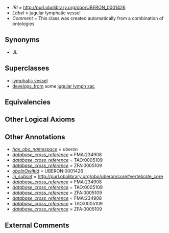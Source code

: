  * *IRI* = http://purl.obolibrary.org/obo/UBERON_0001426
 * *Label* = jugular lymphatic vessel
 * *Comment* = This class was created automatically from a combination of ontologies

## Synonyms

 * JL

## Superclasses

 * [lymphatic vessel](../../UBERON/73/UBERON_0001473.md)
 * [develops_from](../../RO/02/RO_0002202.md) some [jugular lymph sac](../../UBERON/65/UBERON_0011765.md)

## Equivalencies


## Other Logical Axioms


## Other Annotations

 * *[has_obo_namespace](../../ce/oboInOwl#hasOBONamespace.md)* = uberon
 * *[database_cross_reference](../../ef/oboInOwl#hasDbXref.md)* = FMA:234908
 * *[database_cross_reference](../../ef/oboInOwl#hasDbXref.md)* = TAO:0005109
 * *[database_cross_reference](../../ef/oboInOwl#hasDbXref.md)* = ZFA:0005109
 * *[oboInOwl#id](../../id/oboInOwl#id.md)* = UBERON:0001426
 * *[in_subset](../../et/oboInOwl#inSubset.md)* = http://purl.obolibrary.org/obo/uberon/core#vertebrate_core
 * *[database_cross_reference](../../ef/oboInOwl#hasDbXref.md)* = FMA:234908
 * *[database_cross_reference](../../ef/oboInOwl#hasDbXref.md)* = TAO:0005109
 * *[database_cross_reference](../../ef/oboInOwl#hasDbXref.md)* = ZFA:0005109
 * *[database_cross_reference](../../ef/oboInOwl#hasDbXref.md)* = FMA:234908
 * *[database_cross_reference](../../ef/oboInOwl#hasDbXref.md)* = TAO:0005109
 * *[database_cross_reference](../../ef/oboInOwl#hasDbXref.md)* = ZFA:0005109

## External Comments


